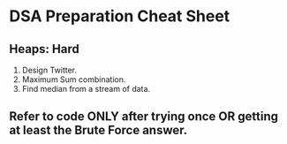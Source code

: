 # DSA Preparation Cheat Sheet

## Heaps: Hard

1. Design Twitter.
2. Maximum Sum combination.
3. Find median from a stream of data.

## Refer to code ONLY after trying once OR getting at least the Brute Force answer.
